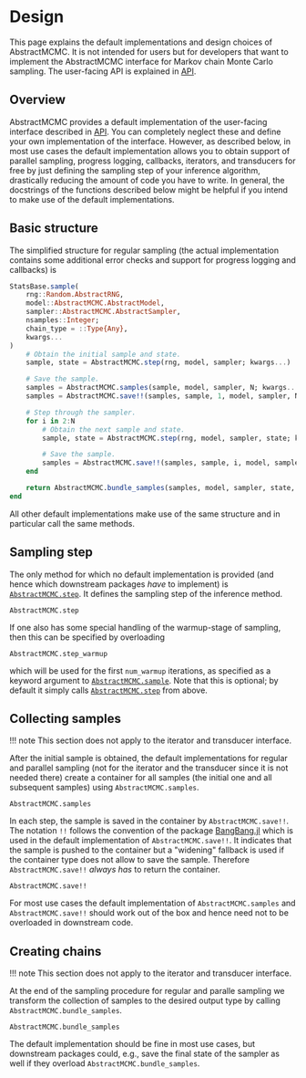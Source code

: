 # Design

This page explains the default implementations and design choices of AbstractMCMC.
It is not intended for users but for developers that want to implement the AbstractMCMC
interface for Markov chain Monte Carlo sampling. The user-facing API is explained in
[API](@ref).

## Overview

AbstractMCMC provides a default implementation of the user-facing interface described
in [API](@ref). You can completely neglect these and define your own implementation of the
interface. However, as described below, in most use cases the default implementation
allows you to obtain support of parallel sampling, progress logging, callbacks, iterators,
and transducers for free by just defining the sampling step of your inference algorithm,
drastically reducing the amount of code you have to write. In general, the docstrings
of the functions described below might be helpful if you intend to make use of the default
implementations.

## Basic structure

The simplified structure for regular sampling (the actual implementation contains
some additional error checks and support for progress logging and callbacks) is

```julia
StatsBase.sample(
    rng::Random.AbstractRNG,
    model::AbstractMCMC.AbstractModel,
    sampler::AbstractMCMC.AbstractSampler,
    nsamples::Integer;
    chain_type = ::Type{Any},
    kwargs...
)
    # Obtain the initial sample and state.
    sample, state = AbstractMCMC.step(rng, model, sampler; kwargs...)

    # Save the sample.
    samples = AbstractMCMC.samples(sample, model, sampler, N; kwargs...)
    samples = AbstractMCMC.save!!(samples, sample, 1, model, sampler, N; kwargs...)

    # Step through the sampler.
    for i in 2:N
        # Obtain the next sample and state.
        sample, state = AbstractMCMC.step(rng, model, sampler, state; kwargs...)

        # Save the sample.
        samples = AbstractMCMC.save!!(samples, sample, i, model, sampler, N; kwargs...)
    end

    return AbstractMCMC.bundle_samples(samples, model, sampler, state, chain_type; kwargs...)
end
```

All other default implementations make use of the same structure and in particular
call the same methods.

## Sampling step

The only method for which no default implementation is provided (and hence which
downstream packages *have* to implement) is [`AbstractMCMC.step`](@ref). It defines
the sampling step of the inference method.

```@docs
AbstractMCMC.step
```

If one also has some special handling of the warmup-stage of sampling, then this can be specified by overloading

```@docs
AbstractMCMC.step_warmup
```

which will be used for the first `num_warmup` iterations, as specified as a keyword argument to [`AbstractMCMC.sample`](@ref). 
Note that this is optional; by default it simply calls [`AbstractMCMC.step`](@ref) from above.

## Collecting samples

!!! note
    This section does not apply to the iterator and transducer interface.

After the initial sample is obtained, the default implementations for regular and parallel sampling
(not for the iterator and the transducer since it is not needed there) create a container for all
samples (the initial one and all subsequent samples) using `AbstractMCMC.samples`.

```@docs
AbstractMCMC.samples
```

In each step, the sample is saved in the container by `AbstractMCMC.save!!`. The notation `!!`
follows the convention of the package [BangBang.jl](https://github.com/JuliaFolds/BangBang.jl)
which is used in the default implementation of `AbstractMCMC.save!!`. It indicates that the
sample is pushed to the container but a "widening" fallback is used if the container type
does not allow to save the sample. Therefore `AbstractMCMC.save!!` *always has* to return the container.

```@docs
AbstractMCMC.save!!
```

For most use cases the default implementation of `AbstractMCMC.samples` and `AbstractMCMC.save!!`
should work out of the box and hence need not to be overloaded in downstream code.

## Creating chains

!!! note
    This section does not apply to the iterator and transducer interface.

At the end of the sampling procedure for regular and paralle sampling we transform
the collection of samples to the desired output type by calling `AbstractMCMC.bundle_samples`.

```@docs
AbstractMCMC.bundle_samples
```

The default implementation should be fine in most use cases, but downstream packages
could, e.g., save the final state of the sampler as well if they overload
`AbstractMCMC.bundle_samples`.
